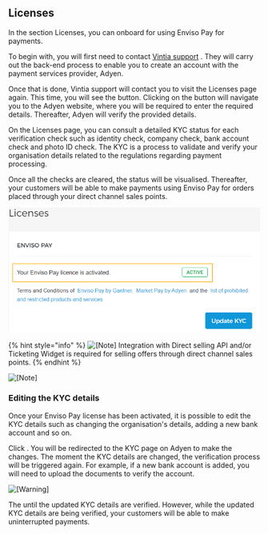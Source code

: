 ## Licenses


In the section Licenses, you can onboard for using Enviso Pay for payments.

To begin with, you will first need to contact [Vintia support](https://vintia.atlassian.net/servicedesk/customer/portal/8) . They will carry out the back-end process to enable you to create an account with the payment services provider, Adyen.

Once that is done, Vintia support will contact you to visit the Licenses page again. This time, you will see the button. Clicking on the button will navigate you to the Adyen website, where you will be required to enter the required details. Thereafter, Adyen will verify the provided details.

On the Licenses page, you can consult a detailed KYC status for each verification check such as identity check, company check, bank account check and photo ID check. The KYC is a process to validate and verify your organisation details related to the regulations regarding payment processing.

Once all the checks are cleared, the status will be visualised. Thereafter, your customers will be able to make payments using Enviso Pay for orders placed through your direct channel sales points.

![28.png](media/uuid-5b7bad63-4512-a24a-d059-19cee1d28d52.png)


{% hint style="info" %}
![[Note]](media/note.png)
Integration with Direct selling API and/or Ticketing Widget is required for selling offers through direct channel sales points.
{% endhint %}


![[Note]](media/note.png)

### Editing the KYC details


Once your Enviso Pay license has been activated, it is possible to edit the KYC details such as changing the organisation's details, adding a new bank account and so on.

Click . You will be redirected to the KYC page on Adyen to make the changes. The moment the KYC details are changed, the verification process will be triggered again. For example, if a new bank account is added, you will need to upload the documents to verify
the account.

![[Warning]](media/warning.png)

The until the updated KYC details are verified. However, while the updated KYC details are being verified, your customers will be able to make uninterrupted payments.
